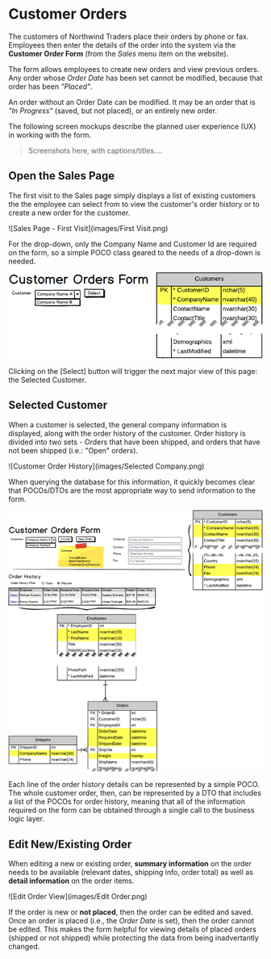 # Customer Orders

The customers of Northwind Traders place their orders by phone or fax. Employees then enter the details of the order into the system via the **Customer Order Form** (from the *Sales* menu item on the website).

The form allows employees to create new orders and view previous orders. Any order whose *Order Date* has been set cannot be modified, because that order has been *"Placed"*.

An order without an Order Date can be modified. It may be an order that is *"In Progress"* (saved, but not placed), or an entirely new order.

The following screen mockups describe the planned user experience (UX) in working with the form.

> Screenshots here, with captions/titles....

## Open the Sales Page

The first visit to the Sales page simply displays a list of existing customers the the employee can select from to view the customer's order history or to create a new order for the customer.

![Sales Page - First Visit](images/First Visit.png)

For the drop-down, only the Company Name and Customer Id are required on the form, so a simple POCO class geared to the needs of a drop-down is needed.

![Sales Page - Data Query for First Visit](images/Query-First-Visit.png)

Clicking on the [Select] button will trigger the next major view of this page: the Selected Customer.

## Selected Customer

When a customer is selected, the general company information is displayed, along with the order history of the customer. Order history is divided into two sets - Orders that have been shipped, and orders that have not been shipped (i.e.: "Open" orders).

![Customer Order History](images/Selected Company.png)

When querying the database for this information, it quickly becomes clear that POCOs/DTOs are the most appropriate way to send information to the form.

![Customer Order History - Data Query](images/Query-Selected-Company.png)

Each line of the order history details can be represented by a simple POCO. The whole customer order, then, can be represented by a DTO that includes a list of the POCOs for order history, meaning that all of the information required on the form can be obtained through a single call to the business logic layer.

## Edit New/Existing Order

When editing a new or existing order, **summary information** on the order needs to be available (relevant dates, shipping info, order total) as well as **detail information** on the order items.

![Edit Order View](images/Edit Order.png)

If the order is new or **not placed**, then the order can be edited and saved. Once an order is placed (i.e., the *Order Date* is set), then the order cannot be edited. This makes the form helpful for viewing details of placed orders (shipped or not shipped) while protecting the data from being inadvertantly changed.

